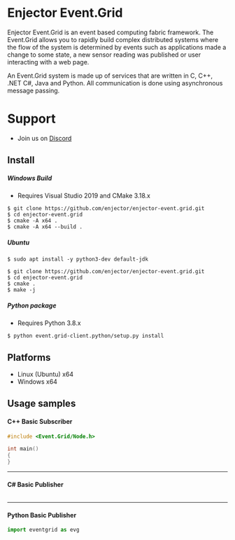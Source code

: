 # Enjector Event.Grid
Enjector Event.Grid is an event based computing fabric framework. The Event.Grid allows you to rapidly build complex distributed systems where the flow of the system is determined by events such as applications made a change to some state, a new sensor reading was published or user interacting with a web page.

An Event.Grid system is made up of services that are written in C, C++, .NET C#, Java and Python. All communication is done using asynchronous message passing.

# Support
* Join us on [Discord](https://discord.me/enjector-intermix) 

## Install
##### Windows Build
* Requires Visual Studio 2019 and CMake 3.18.x

```console
$ git clone https://github.com/enjector/enjector-event.grid.git
$ cd enjector-event.grid
$ cmake -A x64 .
$ cmake -A x64 --build .
```

##### Ubuntu
```console
$ sudo apt install -y python3-dev default-jdk

$ git clone https://github.com/enjector/enjector-event.grid.git
$ cd enjector-event.grid
$ cmake .
$ make -j
```

##### Python package
* Requires Python 3.8.x
```console
$ python event.grid-client.python/setup.py install
```

## Platforms
 * Linux (Ubuntu) x64
 * Windows x64

## Usage samples

#### C++ Basic Subscriber
```c++
#include <Event.Grid/Node.h>

int main() 
{
}

```
---
#### C# Basic Publisher
```c#
```
---
#### Python Basic Publisher
```python
import eventgrid as evg
```


